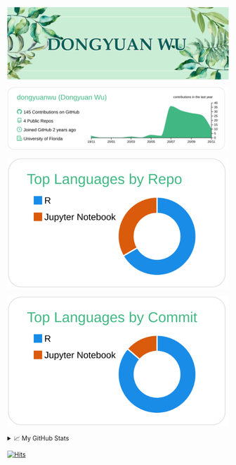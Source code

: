 
<div  align="center">
  <img src="header.jpg" />
</div>

[![](https://raw.githubusercontent.com/dongyuanwu/dongyuanwu/master/profile-summary-card-output/vue/0-profile-details.svg)](https://github.com/vn7n24fzkq/github-profile-summary-cards)
  
[![](https://raw.githubusercontent.com/dongyuanwu/dongyuanwu/master/profile-summary-card-output/vue/1-repos-per-language.svg)](https://github.com/vn7n24fzkq/github-profile-summary-cards)
    
[![](https://raw.githubusercontent.com/dongyuanwu/dongyuanwu/master/profile-summary-card-output/vue/2-most-commit-language.svg)](https://github.com/vn7n24fzkq/github-profile-summary-cards)

<details>
  <summary>📈 My GitHub Stats</summary>
    [![](https://raw.githubusercontent.com/dongyuanwu/dongyuanwu/master/profile-summary-card-output/vue/0-profile-details.svg)](https://github.com/vn7n24fzkq/github-profile-summary-cards)
  
    [![](https://raw.githubusercontent.com/dongyuanwu/dongyuanwu/master/profile-summary-card-output/vue/1-repos-per-language.svg)](https://github.com/vn7n24fzkq/github-profile-summary-cards)
    
    [![](https://raw.githubusercontent.com/dongyuanwu/dongyuanwu/master/profile-summary-card-output/vue/2-most-commit-language.svg)](https://github.com/vn7n24fzkq/github-profile-summary-cards)

</details>

[![Hits](https://hits.seeyoufarm.com/api/count/incr/badge.svg?url=https%3A%2F%2Fgithub.com%2Fdongyuanwu&count_bg=%2340BE6D&title_bg=%23555555&icon=github.svg&icon_color=%23E7E7E7&title=Hits&edge_flat=false)](https://hits.seeyoufarm.com)

<!--
**dongyuanwu/dongyuanwu** is a ✨ _special_ ✨ repository because its `README.md` (this file) appears on your GitHub profile.

Here are some ideas to get you started:

- 🔭 I’m currently working on ...
- 🌱 I’m currently learning ...
- 👯 I’m looking to collaborate on ...
- 🤔 I’m looking for help with ...
- 💬 Ask me about ...
- 📫 How to reach me: ...
- 😄 Pronouns: ...
- ⚡ Fun fact: ...
-->
